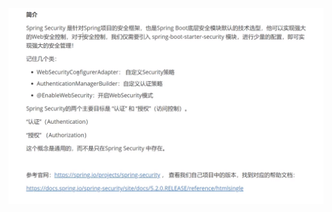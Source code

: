 ![1596787803107](35-SpringBoot-%E7%94%A8%E6%88%B7%E8%AE%A4%E8%AF%81%E5%92%8C%E6%8E%88%E6%9D%83.assets/1596787803107.png)

